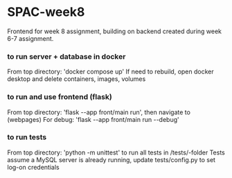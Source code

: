 # SPAC-week8
Frontend for week 8 assignment, building on backend created during week 6-7 assignment.

### to run server + database in docker
From top directory: 'docker compose up'
If need to rebuild, open docker desktop and delete containers, images, volumes

### to run and use frontend (flask)
From top directory: 'flask --app front/main run', then navigate to (webpages)
For debug: 'flask --app front/main run --debug'

### to run tests
From top directory: 'python -m unittest' to run all tests in /tests/-folder
Tests assume a MySQL server is already running, update tests/config.py to set log-on credentials